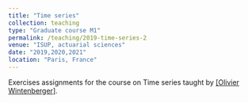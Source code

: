 ```yaml
---
title: "Time series"
collection: teaching
type: "Graduate course M1"
permalink: /teaching/2019-time-series-2
venue: "ISUP, actuarial sciences"
date: "2019,2020,2021"
location: "Paris, France"
---
```


Exercises assignments for the course on Time series taught by [[Olivier Wintenberger]](http://wintenberger.fr/index.html).


